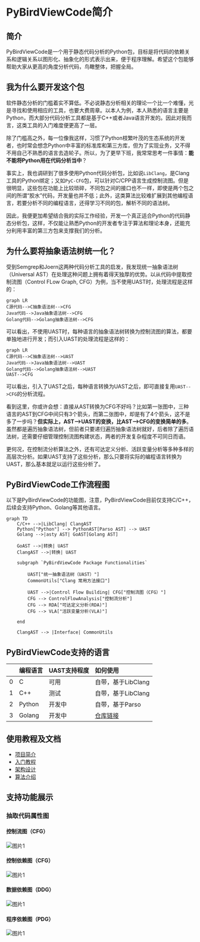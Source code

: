 PyBirdViewCode简介
=================

## 简介

PyBirdViewCode是一个用于静态代码分析的Python包，目标是将代码的依赖关系和逻辑关系以图形化、抽象化的形式表示出来，便于程序理解。希望这个包能够帮助大家从更高的角度分析代码，鸟瞰整体，把握全局。

## 我为什么要开发这个包

软件静态分析的门槛着实不算低。不必说静态分析相关的理论一个比一个难懂，光是寻找和使用相应的工具，也要大费周章。以本人为例，本人熟悉的语言主要是Python，而大部分代码分析工具都是基于C++或者Java语言开发的。因此对我而言，这类工具的入门难度便更高了一层。

除了门槛高之外，每一位像我这样，习惯了Python枝繁叶茂的生态系统的开发者，也时常会想念Python中丰富的标准库和第三方库，但为了实现业务，又不得不用自己不熟悉的语言去造轮子。所以，为了更早下班，我常常思考一件事情：**能不能将Python用在代码分析当中**？

事实上，我也调研到了很多使用Python代码分析包，比如说`LibClang`，是Clang工具的Python绑定；又如`PyC-CFG`包，可以针对C/CPP语言生成控制流图。但是很明显，这些包在功能上比较琐碎，不同包之间的接口也不一样，即使是两个包之间的所谓“胶水”代码，开发量也并不低；此外，这类算法比较难扩展到其他编程语言，若要分析不同的编程语言，还得学习不同的包，解析不同的语法树。

因此，我便更加希望结合我的实际工作经验，开发一个真正适合Python的代码静态分析包，这样，不仅能让熟悉Python的开发者专注于算法和理论本身，还能充分利用丰富的第三方包来支撑我们的分析。

## 为什么要将抽象语法树统一化？

受到Semgrep和Joern这两种代码分析工具的启发，我发现统一抽象语法树（Universal AST）在处理这种问题上拥有着得天独厚的优势。以从代码中提取控制流图（Control FLow Graph, CFG）为例，当不使用UAST时，处理流程是这样的：

```mermaid
graph LR
C源代码-->C抽象语法树-->CFG
Java代码-->Java抽象语法树-->CFG
Golang代码-->Golang抽象语法树-->CFG
```

可以看出，不使用UAST时，每种语言的抽象语法树转换为控制流图的算法，都要单独地进行开发；而引入UAST的处理流程是这样的：

```mermaid
graph LR
C源代码-->C抽象语法树-->UAST
Java代码-->Java抽象语法树-->UAST
Golang代码-->Golang抽象语法树-->UAST
UAST-->CFG
```

可以看出，引入了UAST之后，每种语言转换为UAST之后，即可直接复用`UAST-->CFG`的分析流程。

看到这里，你或许会想：直接从AST转换为CFG不好吗？比如第一张图中，三种语言的AST到CFG中间只有3个箭头，而第二张图中，却是有了4个箭头，这不是多了一步吗？**但实际上，AST-->UAST的变换，比AST-->CFG的变换简单的多**。虽然都是遍历抽象语法树，但前者只要递归遍历抽象语法树就好，后者除了遍历语法树，还需要仔细管理控制流图构建状态，两者的开发复杂程度不可同日而语。

更何况，在控制流分析算法之外，还有可达定义分析、活跃变量分析等多种多样的高层次分析。如果UAST支持了这些分析，那么只要将实际的编程语言转换为UAST，那么基本就足以运行这些分析了。

## PyBirdViewCode工作流程图

以下是PyBirdViewCode的功能图，注意，PyBirdViewCode目前仅支持C/C++，后续会支持Python、Golang等其他语言。

```mermaid
graph TD
    C/C++ -->|LibClang| ClangAST
    Python["Python"] --> PythonAST[Parso AST] --> UAST
    Golang -->|asty AST| GoAST[Golang AST]

    GoAST -->|转换| UAST
    ClangAST -->|转换| UAST

    subgraph `PyBirdViewCode Package Functionalities`

        UAST["统一抽象语法树（UAST）"]
        CommonUtils["Clang 常用方法接口"]
        
        UAST -->|Control Flow Building| CFG["控制流图（CFG）"]
        CFG --> ControlFlowAnalysis["控制流分析"] 
        CFG --> RDA["可达定义分析(RDA)"]
        CFG --> VLA["活跃变量分析(VLA)"]
    
    end

    ClangAST --> |Interface| CommonUtils
```
## PyBirdViewCode支持的语言

|    |  编程语言   |  UAST支持程度   | 如何使用                                               |
|---:|:--------|:------------|:---------------------------------------------------|
|  0 | C       | 可用          | 自带，基于LibClang                                      |
|  1 | C++     | 测试          | 自带，基于LibClang                                      |
|  2 | Python  | 开发中         | 自带，基于Parso                                         |
|  3 | Golang  | 开发中         | [仓库链接](https://gitee.com/hzy15610046011/asty2uast) |

## 使用教程及文档

- [项目简介](docs-zh/1.项目简介.md)
- [入门教程](docs-zh/3.入门教程.md)
- [架构设计](docs-zh/2.入门教程.md)
- [算法介绍](docs-zh/5.算法介绍.md)

## 支持功能展示

### 抽取代码属性图

#### 控制流图（CFG）

<img src="examples/code-property-graph/cfg.png" alt="图片1" object-fit="contain">

#### 控制依赖图（CFG）

<img src="examples/code-property-graph/cdg.png" alt="图片1" object-fit="contain">

#### 数据依赖图（DDG）

<img src="examples/code-property-graph/ddg.png" alt="图片1" object-fit="contain">

#### 程序依赖图（PDG）

<img src="examples/code-property-graph/pdg.png" alt="图片1" object-fit="contain">


